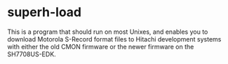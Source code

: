 # superh-load
This is a program that should run on most Unixes, and enables you to download Motorola S-Record format files to Hitachi development systems with either the old CMON firmware or the newer firmware on the SH7708US-EDK.
